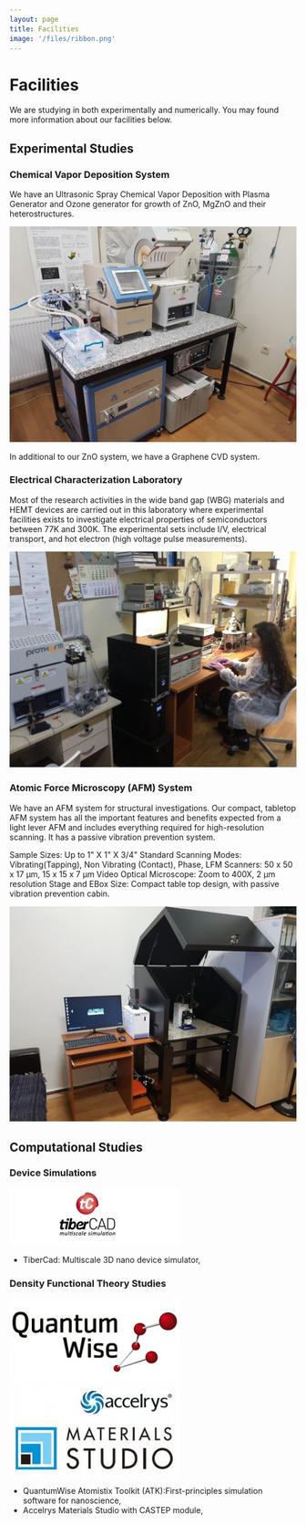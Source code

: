 ```yaml
---
layout: page
title: Facilities
image: '/files/ribbon.png'
---
```


# Facilities
We are studying in both experimentally and numerically. You may found more information about our facilities below.
## Experimental Studies

### Chemical Vapor Deposition System

We have an Ultrasonic Spray Chemical Vapor Deposition with Plasma Generator and Ozone generator for growth of ZnO, MgZnO and their heterostructures.

![Image](files/cvd.jpg)

In additional to our ZnO system, we have a Graphene CVD system.

### Electrical Characterization Laboratory

Most of the research activities in the wide band gap (WBG) materials and HEMT devices are carried out in this laboratory where experimental facilities exists to investigate electrical properties of semiconductors between 77K and 300K. The experimental sets include I/V, electrical transport, and hot electron (high voltage pulse measurements).

![Image](files/facilities.jpg)

### Atomic Force Microscopy (AFM) System

We have an AFM system for structural investigations. Our compact, tabletop AFM system has all the important features and benefits expected from a light lever AFM and includes everything required for high-resolution scanning. It has a passive vibration prevention system.

Sample Sizes:	Up to 1" X 1" X 3/4"
Standard Scanning Modes:	Vibrating(Tapping), Non Vibrating (Contact), Phase, LFM
Scanners:	50 x 50 x 17 µm, 15 x 15 x 7 µm
Video Optical Microscope:	Zoom to 400X, 2 µm resolution
Stage and EBox Size:	Compact table top design, with passive vibration prevention cabin.

![Image](files/afm.jpg)

## Computational Studies

### Device Simulations
![Image](files/tibercad.jpg)
* TiberCad: Multiscale 3D nano device simulator,

### Density Functional Theory Studies
![Image](files/quantumwise.jpg) ![Image](files/castep.jpg)
* QuantumWise Atomistix Toolkit (ATK):First-principles simulation software for nanoscience,
* Accelrys Materials Studio with CASTEP module,
